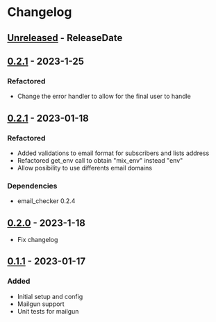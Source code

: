 # Changelog
<!-- next-header -->

## [Unreleased] - ReleaseDate
## [0.2.1] - 2023-1-25
### Refactored
* Change the error handler to allow for the final user to handle

## [0.2.1] - 2023-01-18
### Refactored
* Added validations to email format for subscribers and lists address
* Refactored get_env call to obtain "mix_env" instead "env"
* Allow posibility to use differents email domains

### Dependencies
* email_checker 0.2.4

## [0.2.0] - 2023-1-18
* Fix changelog

## [0.1.1] - 2023-01-17
### Added
* Initial setup and config
* Mailgun support
* Unit tests for mailgun

<!-- next-url -->
[Unreleased]: https://github.com/wois-org/papelillo/compare/v0.2.1...HEAD
[0.2.1]: https://github.com/wois-org/papelillo/compare/v0.2.1...v0.2.1
[0.2.0]: https://github.com/wois-org/papelillo/compare/v0.2.0...v0.2.1
[0.2.0]: https://github.com/wois-org/papelillo/compare/v0.1.1...v0.2.0
[0.1.1]: https://github.com/wois-org/notif-api/compare/v0.1.0...v0.1.1